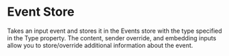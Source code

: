 # Event Store

Takes an input event and stores it in the Events store with the type specified in the Type property. The content, sender override, and embedding inputs allow you to store/override additional information about the event.
